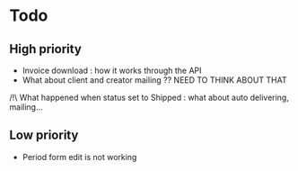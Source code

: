 # Todo

## High priority
- Invoice download : how it works through the API
- What about client and creator mailing ?? NEED TO THINK ABOUT THAT

/!\ What happened when status set to Shipped : what about auto delivering, mailing...


## Low priority
- Period form edit is not working
